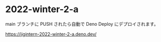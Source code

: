 # 2022-winter-2-a

main ブランチに PUSH されたら自動で Deno Deploy にデプロイされます。

https://jigintern-2022-winter-2-a.deno.dev/